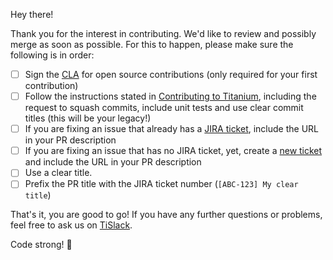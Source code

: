 Hey there!

Thank you for the interest in contributing. We'd like to review and possibly merge as soon as possible. For this to happen, please make sure the following is in order:

- [ ] Sign the [CLA](https://cla.appcelerator.com) for open source contributions (only required for your first contribution)
- [ ] Follow the instructions stated in [Contributing to Titanium](https://wiki.appcelerator.org/display/guides2/Contributing+to+Titanium), including the request to squash commits, include unit tests and use clear commit titles (this will be your legacy!)
- [ ] If you are fixing an issue that already has a [JIRA ticket](https://jira.appcelerator.org), include the URL in your PR description
- [ ] If you are fixing an issue that has no JIRA ticket, yet, create a [new ticket](https://jira.appcelerator.org/secure/CreateIssue!default.jspa) and include the URL in your PR description
- [ ] Use a clear title.
- [ ] Prefix the  PR title with the JIRA ticket number (`[ABC-123] My clear title`)

That's it, you are good to go! If you have any further questions or problems, feel free to ask us on [TiSlack](https://tislack.org).

Code strong! :rocket:
